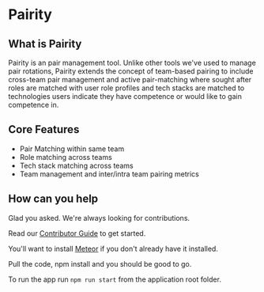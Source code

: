 # Pairity

## What is Pairity

Pairity is an pair management tool. Unlike other tools we've used to manage pair rotations, Pairity extends the concept of team-based pairing to include cross-team pair management and active pair-matching where sought after roles are matched with user role profiles and tech stacks are matched to technologies users indicate they have competence or would like to gain competence in.

## Core Features

- Pair Matching within same team
- Role matching across teams
- Tech stack matching across teams
- Team management and inter/intra team pairing metrics

## How can you help

Glad you asked. We're always looking for contributions.

Read our [Contributor Guide](/contributor.md) to get started.

You'll want to install [Meteor](https://www.meteor.com) if you don't already have it installed.

Pull the code, npm install and you should be good to go.

To run the app run `npm run start` from the application root folder.
